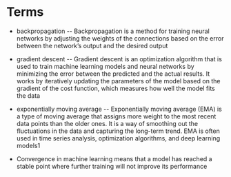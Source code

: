 # Terms
* backpropagation  -- Backpropagation is a method for training neural networks by adjusting the weights of the connections based on the error between the network’s output and the desired output
* gradient descent -- Gradient descent is an optimization algorithm that is used to train machine learning models and neural networks by minimizing the error between the predicted and the actual results. It works by iteratively updating the parameters of the model based on the gradient of the cost function, which measures how well the model fits the data
* exponentially moving average -- Exponentially moving average (EMA) is a type of moving average that assigns more weight to the most recent data points than the older ones. It is a way of smoothing out the fluctuations in the data and capturing the long-term trend. EMA is often used in time series analysis, optimization algorithms, and deep learning models1

* Convergence in machine learning means that a model has reached a stable point where further training will not improve its performance


